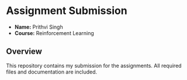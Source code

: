 # Assignment Submission
- **Name:** Prithvi Singh
- **Course:** Reinforcement Learning

## Overview
This repository contains my submission for the assignments. All required files and documentation are included.